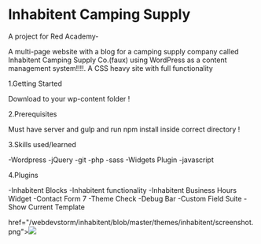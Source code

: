 # Inhabitent Camping Supply

 A project for Red Academy-
 
 A multi-page website with a blog for a camping supply company called Inhabitent Camping Supply Co.(faux) using WordPress as a content management system!!!!.
A CSS heavy site with full functionality 

1.Getting Started

Download to your wp-content folder !

2.Prerequisites

Must have server and gulp and run npm install inside correct directory !

3.Skills used/learned

-Wordpress
-jQuery
-git
-php
-sass
-Widgets Plugin 
-javascript

4.Plugins

-Inhabitent Blocks
-Inhabitent functionality
-Inhabitent Business Hours Widget
-Contact Form 7
-Theme Check
-Debug Bar
-Custom Field Suite
-Show Current Template
<p>
<a> href="/webdevstorm/inhabitent/blob/master/themes/inhabitent/screenshot.png"><img src="/webdevstorm/inhabitent/raw/master/themes/inhabitent/screenshot.png"></a></p>
